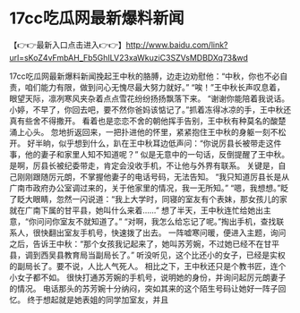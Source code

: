 # 17cc吃瓜网最新爆料新闻


【👉👉最新入口点击进入👉👉】http://www.baidu.com/link?url=sKoZ4vFmbAH_Fb5GhILV23xaWkuziC3SZVsMDBDXq73&wd

17cc吃瓜网最新爆料新闻挽起王中秋的胳膊，边走边劝慰他：“中秋，你也不必自责，咱们能力有限，做到问心无愧尽最大努力就好。”
“唉！”王中秋长声叹息着，眼望天际，凛冽寒风夹杂着点点雪花纷纷扬扬飘落下来。
“谢谢你能陪着我说话。小婷，不早了，你回去吧，要不然你爸妈该惦记了。”抓着冻得冰凉的手，王中秋还真有些舍不得撒开。
看着也是恋恋不舍的朝他挥手告别，王中秋有种莫名的酸楚涌上心头。
忽地折返回来，一把扑进他的怀里，紧紧抱住王中秋的身躯一刻不松开。
好半晌，似乎想到什么，趴在王中秋耳边低声问：“你说厉县长被带走这件事，他的妻子和家里人知不知道呢？”
似是无意中的一句话，反倒提醒了王中秋。
是啊，厉县长被纪委带走，肯定会没收手机，不让他与外界有联系。
关键是，自己刚刚跟随厉元朗，不掌握他妻子的电话号码，无法告知。
“我只知道厉县长是从广南市政府办公室调过来的，关于他家里的情况，我一无所知。”
“嗯，我想想。”眨了眨大眼睛，忽然一闪说道：“我上大学时，同寝的室友有个表妹，那女孩儿的家就在广南下属的甘平县，她叫什么来着……”
想了半天，王中秋连忙给她出主意，“你问问你室友不就知道了。”
“对啊，我怎么给忘记了呢。”掏出手机，查找联系人，很快翻出室友手机号，快速拨了出去。
一阵嘘寒问暖，便进入主题，询问之后，告诉王中秋：“那个女孩我记起来了，她叫苏芳婉，不过她已经不在甘平县，调到西吴县教育局当副局长了。”
听没听见，这个比还小的女子，已经是实权的副局长了。要不说，人比人气死人。
相比之下，王中秋还只是个教书匠，连个小女子都不如。
很快打通苏芳婉的手机号，说明她的身份，并询问起厉元朗妻子的情况。
电话那头的苏芳婉十分纳闷，突如其来的这个陌生号码让她好一阵子回忆。
终于想起就是她表姐的同学加室友，并且
